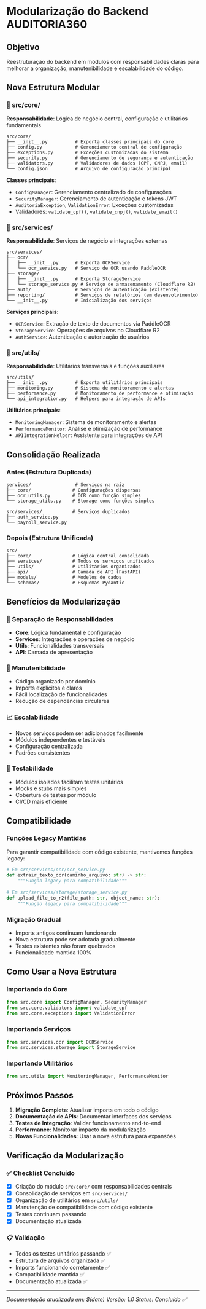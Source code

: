 # Modularização do Backend AUDITORIA360

## Objetivo
Reestruturação do backend em módulos com responsabilidades claras para melhorar a organização, manutenibilidade e escalabilidade do código.

## Nova Estrutura Modular

### 📁 src/core/
**Responsabilidade**: Lógica de negócio central, configuração e utilitários fundamentais

```
src/core/
├── __init__.py          # Exporta classes principais do core
├── config.py            # Gerenciamento central de configuração 
├── exceptions.py        # Exceções customizadas do sistema
├── security.py          # Gerenciamento de segurança e autenticação
├── validators.py        # Validadores de dados (CPF, CNPJ, email)
└── config.json          # Arquivo de configuração principal
```

**Classes principais**:
- `ConfigManager`: Gerenciamento centralizado de configurações
- `SecurityManager`: Gerenciamento de autenticação e tokens JWT
- `AuditoriaException`, `ValidationError`: Exceções customizadas
- Validadores: `validate_cpf()`, `validate_cnpj()`, `validate_email()`

### 📁 src/services/
**Responsabilidade**: Serviços de negócio e integrações externas

```
src/services/
├── ocr/
│   ├── __init__.py      # Exporta OCRService
│   └── ocr_service.py   # Serviço de OCR usando PaddleOCR
├── storage/
│   ├── __init__.py      # Exporta StorageService
│   └── storage_service.py # Serviço de armazenamento (Cloudflare R2)
├── auth/                # Serviços de autenticação (existente)
├── reporting/           # Serviços de relatórios (em desenvolvimento)
└── __init__.py          # Inicialização dos serviços
```

**Serviços principais**:
- `OCRService`: Extração de texto de documentos via PaddleOCR
- `StorageService`: Operações de arquivos no Cloudflare R2
- `AuthService`: Autenticação e autorização de usuários

### 📁 src/utils/
**Responsabilidade**: Utilitários transversais e funções auxiliares

```
src/utils/
├── __init__.py          # Exporta utilitários principais
├── monitoring.py        # Sistema de monitoramento e alertas
├── performance.py       # Monitoramento de performance e otimização
└── api_integration.py   # Helpers para integração de APIs
```

**Utilitários principais**:
- `MonitoringManager`: Sistema de monitoramento e alertas
- `PerformanceMonitor`: Análise e otimização de performance
- `APIIntegrationHelper`: Assistente para integrações de API

## Consolidação Realizada

### Antes (Estrutura Duplicada)
```
services/                # Serviços na raiz
├── core/               # Configurações dispersas
├── ocr_utils.py        # OCR como função simples
└── storage_utils.py    # Storage como funções simples

src/services/           # Serviços duplicados
├── auth_service.py
└── payroll_service.py
```

### Depois (Estrutura Unificada)
```
src/
├── core/               # Lógica central consolidada
├── services/           # Todos os serviços unificados
├── utils/              # Utilitários organizados
├── api/                # Camada de API (FastAPI)
├── models/             # Modelos de dados
└── schemas/            # Esquemas Pydantic
```

## Benefícios da Modularização

### 🎯 Separação de Responsabilidades
- **Core**: Lógica fundamental e configuração
- **Services**: Integrações e operações de negócio
- **Utils**: Funcionalidades transversais
- **API**: Camada de apresentação

### 🔧 Manutenibilidade
- Código organizado por domínio
- Imports explícitos e claros
- Fácil localização de funcionalidades
- Redução de dependências circulares

### 📈 Escalabilidade
- Novos serviços podem ser adicionados facilmente
- Módulos independentes e testáveis
- Configuração centralizada
- Padrões consistentes

### 🧪 Testabilidade
- Módulos isolados facilitam testes unitários
- Mocks e stubs mais simples
- Cobertura de testes por módulo
- CI/CD mais eficiente

## Compatibilidade

### Funções Legacy Mantidas
Para garantir compatibilidade com código existente, mantivemos funções legacy:

```python
# Em src/services/ocr/ocr_service.py
def extrair_texto_ocr(caminho_arquivo: str) -> str:
    """Função legacy para compatibilidade"""
    
# Em src/services/storage/storage_service.py  
def upload_file_to_r2(file_path: str, object_name: str):
    """Função legacy para compatibilidade"""
```

### Migração Gradual
- Imports antigos continuam funcionando
- Nova estrutura pode ser adotada gradualmente
- Testes existentes não foram quebrados
- Funcionalidade mantida 100%

## Como Usar a Nova Estrutura

### Importando do Core
```python
from src.core import ConfigManager, SecurityManager
from src.core.validators import validate_cpf
from src.core.exceptions import ValidationError
```

### Importando Serviços
```python
from src.services.ocr import OCRService
from src.services.storage import StorageService
```

### Importando Utilitários
```python
from src.utils import MonitoringManager, PerformanceMonitor
```

## Próximos Passos

1. **Migração Completa**: Atualizar imports em todo o código
2. **Documentação de APIs**: Documentar interfaces dos serviços
3. **Testes de Integração**: Validar funcionamento end-to-end
4. **Performance**: Monitorar impacto da modularização
5. **Novas Funcionalidades**: Usar a nova estrutura para expansões

## Verificação da Modularização

### ✅ Checklist Concluído
- [x] Criação do módulo `src/core/` com responsabilidades centrais
- [x] Consolidação de serviços em `src/services/`
- [x] Organização de utilitários em `src/utils/`
- [x] Manutenção de compatibilidade com código existente
- [x] Testes continuam passando
- [x] Documentação atualizada

### 📋 Validação
- Todos os testes unitários passando ✅
- Estrutura de arquivos organizada ✅  
- Imports funcionando corretamente ✅
- Compatibilidade mantida ✅
- Documentação atualizada ✅

---

*Documentação atualizada em: $(date)*
*Versão: 1.0*
*Status: Concluído ✅*